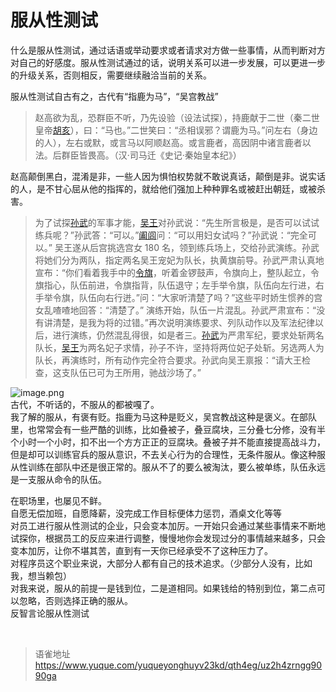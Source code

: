 # 服从性测试
什么是服从性测试，通过话语或举动要求或者请求对方做一些事情，从而判断对方对自己的好感度。服从性测试通过的话，说明关系可以进一步发展，可以更进一步的升级关系，否则相反，需要继续融洽当前的关系。

服从性测试自古有之，古代有“指鹿为马”，“吴宫教战”

> 赵高欲为乱，恐群臣不听，乃先设验（设法试探），持鹿献于二世（秦二世皇帝[胡亥](https://baike.baidu.com/item/%E8%83%A1%E4%BA%A5/1982606?fromModule=lemma_inlink)），曰：“马也。”二世笑曰：“丞相误邪？谓鹿为马。”问左右（身边的人），左右或默，或言马以阿顺赵高。或言鹿者，高因阴中诸言鹿者以法。后群臣皆畏高。（汉·司马迁《史记·秦始皇本纪》）

赵高颠倒黑白，混淆是非，一些人因为惧怕权势就不敢说真话，颠倒是非。说实话的人，是不甘心屈从他的指挥的，就给他们强加上种种罪名或被赶出朝廷，或被杀害。

> 为了试探[孙武](https://baike.baidu.com/item/%E5%AD%99%E6%AD%A6/18641?fromModule=lemma_inlink)的军事才能，[吴王](https://baike.baidu.com/item/%E5%90%B4%E7%8E%8B/15088301?fromModule=lemma_inlink)对孙武说：“先生所言极是，是否可以试试练兵呢？”孙武答：“可以。”[阖闾](https://baike.baidu.com/item/%E9%98%96%E9%97%BE/28364?fromModule=lemma_inlink)问：“可以用妇女试吗？”孙武说：“完全可以。” 吴王遂从后宫挑选宫女 180 名，领到练兵场上，交给孙武演练。孙武将她们分为两队，指定两名吴王宠妃为队长，执黄旗前导。孙武严肃认真地宣布：“你们看着我手中的[令旗](https://baike.baidu.com/item/%E4%BB%A4%E6%97%97/7067306?fromModule=lemma_inlink)，听着金锣鼓声，令旗向上，整队起立，令旗指心，队伍前进，令旗指背，队伍退守；左手举令旗，队伍向左行进，右手举令旗，队伍向右行迸。”问：“大家听清楚了吗？”这些平时娇生惯养的宫女乱喳喳地回答：“清楚了。”
> 演练开始，队伍一片混乱。孙武严肃宣布：“没有讲清楚，是我为将的过错。”再次说明演练要求、列队动作以及军法纪律以后，进行演练，仍然混乱得很，如是者三。[孙武](https://baike.baidu.com/item/%E5%AD%99%E6%AD%A6/18641?fromModule=lemma_inlink)为严肃军纪，要求处斩两名队长，[吴王](https://baike.baidu.com/item/%E5%90%B4%E7%8E%8B/15088301?fromModule=lemma_inlink)为两名妃子求情，孙子不许，坚持将两位妃子处斩。另选两人为队长，再演练时，所有动作完全符合要求。孙武向吴王禀报：“请大王检查，这支队伍已可为王所用，驰战沙场了。”

![image.png](https://cdn.nlark.com/yuque/0/2022/png/1572912/1671086009716-653f32b5-17f9-4fa3-a84e-97bc4cbb693e.png#averageHue=%23817e67&clientId=ud75dfdb7-15ec-4&from=paste&height=195&id=u9521fc1b&name=image.png&originHeight=389&originWidth=600&originalType=binary&ratio=1&rotation=0&showTitle=false&size=430642&status=done&style=none&taskId=u043d7ee1-3adf-4a95-a109-d39b9941a82&title=&width=300)  
古代，不听话的，不服从的都被嘎了。  
我了解的服从，有褒有贬。指鹿为马这种是贬义，吴宫教战这种是褒义。在部队里，也常常会有一些严酷的训练，比如叠被子，叠豆腐块，三分叠七分修，没有半个小时一个小时，扣不出一个方方正正的豆腐块。叠被子并不能直接提高战斗力，但是却可以训练官兵的服从意识，不去关心行为的合理性，无条件服从。像这种服从性训练在部队中还是很正常的。服从不了的要么被淘汰，要么被单练，队伍永远是一支服从命令的队伍。

在职场里，也屡见不鲜。  
自愿无偿加班，自愿降薪，没完成工作目标便体力惩罚，酒桌文化等等  
对员工进行服从性测试的企业，只会变本加厉。一开始只会通过某些事情来不断地试探你，根据员工的反应来进行调整，慢慢地你会发现过分的事情越来越多，只会变本加厉，让你不堪其苦，直到有一天你已经承受不了这种压力了。  
对程序员这个职业来说，大部分人都有自己的技术追求。（少部分人没有，比如我，想当赖包）  
对我来说，服从的前提一是钱到位，二是道相同。如果钱给的特别到位，第二点可以忽略，否则选择正确的服从。  
反智言论服从性测试

<br>
  
> 语雀地址 https://www.yuque.com/yuqueyonghuyv23kd/qth4eg/uz2h4zrngg9090ga